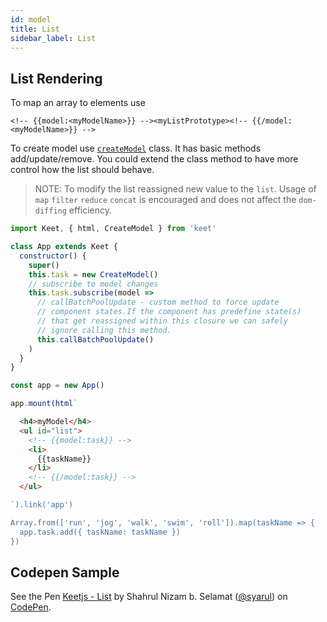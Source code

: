 ```yaml
---
id: model
title: List
sidebar_label: List
---
```


## List Rendering

To map an array to elements use

```<!-- {{model:<myModelName>}} --><myListPrototype><!-- {{/model:<myModelName>}} -->```

  To create model use [```createModel```](api_createModel.md) class. It has basic methods add/update/remove. You could extend the class method to have more control how the list should behave.

> NOTE: To modify the list reassigned new value to the ```list```. Usage of ```map``` ```filter``` ```reduce``` ```concat``` is encouraged and does not affect the ```dom-diffing``` efficiency. 

```js
import Keet, { html, CreateModel } from 'keet'

class App extends Keet {
  constructor() {
    super()
    this.task = new CreateModel()
    // subscribe to model changes
    this.task.subscribe(model =>
      // callBatchPoolUpdate - custom method to force update 
      // component states.If the component has predefine state(s) 
      // that get reassigned within this closure we can safely 
      // ignore calling this method.
      this.callBatchPoolUpdate()
    )
  }
}

const app = new App()

app.mount(html`
```

```html
  <h4>myModel</h4>
  <ul id="list">
    <!-- {{model:task}} -->
    <li>
      {{taskName}}
    </li>
    <!-- {{/model:task}} -->
  </ul>
```

```js
`).link('app')

Array.from(['run', 'jog', 'walk', 'swim', 'roll']).map(taskName => {
  app.task.add({ taskName: taskName })
})
```

## Codepen Sample

<p data-height="265" data-theme-id="dark" data-slug-hash="eLEoGQ" data-default-tab="js,result" data-user="syarul" data-pen-title="Keetjs - List" class="codepen">See the Pen <a href="https://codepen.io/syarul/pen/eLEoGQ/">Keetjs - List</a> by Shahrul Nizam b. Selamat (<a href="https://codepen.io/syarul">@syarul</a>) on <a href="https://codepen.io">CodePen</a>.</p>
<script async src="https://static.codepen.io/assets/embed/ei.js"></script>